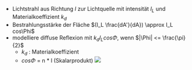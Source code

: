 - Lichtstrahl aus Richtung $l$ zur Lichtquelle mit intensität $I_L$ und Materialkoeffizient $k_d$ 
- Bestrahlungsstärke der Fläche $(I_L \frac{dA'}{dA}) \approx I_L cos\Phi$ 
- modelliere diffuse Reflexion mit $k_d I_L cos\Phi$, wenn $|\Phi| <= \frac{\pi}{2}$ 
	- $k_d$ : Materialkoeffizient
	- $cos\Phi$ = n * l (Skalarprodukt)
![](lambert.png)
